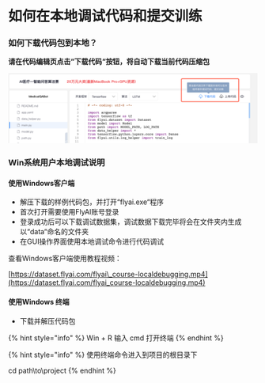 # 如何在本地调试代码和提交训练

### 如何下载代码包到本地？

**请在代码编辑页点击“下载代码“按钮，将自动下载当前代码压缩包**

![](.gitbook/assets/xia-zai-dai-ma.png)

### Win系统用户本地调试说明

#### 使用Windows客户端

* 解压下载的样例代码包，并打开“flyai.exe“程序
* 首次打开需要使用FlyAI账号登录
* 登录成功后可以下载调试数据集，调试数据下载完毕将会在文件夹内生成以“data“命名的文件夹
* 在GUI操作界面使用本地调试命令进行代码调试

查看Windows客户端使用教程视频：

[https://dataset.flyai.com/flyai\_course-localdebugging.mp4](https://dataset.flyai.com/flyai_course-localdebugging.mp4)

#### 使用Windows 终端

* 下载并解压代码包

{% hint style="info" %}
Win + R 输入 cmd 打开终端
{% endhint %}

{% hint style="info" %}
使用终端命令进入到项目的根目录下

cd  path\to\project
{% endhint %}



